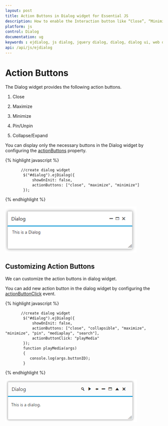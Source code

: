 ```yaml
---
layout: post
title: Action Buttons in Dialog widget for Essential JS
description: How to enable the Interaction button like “Close”, “Minimize” and etc., in Dialog Widget. 
platform: js
control: Dialog
documentation: ug
keywords : ejdialog, js dialog, jquery dialog, dialog, dialog ui, web dialog, ej dialog, essential javascript dialog, dialog widget,
api: /api/js/ejdialog
---
```


# Action Buttons

The Dialog widget provides the following action buttons.

1. Close

2. Maximize

3. Minimize

4. Pin/Unpin

5. Collapse/Expand

You can display only the necessary buttons in the Dialog widget by configuring the [actionButtons](https://help.syncfusion.com/api/js/ejdialog#members:actionbuttons) property.

{% highlight javascript %}

           //create dialog widget
            $("#dialog").ejDialog({
                showOnInit: false,
                actionButtons: ["close", "maximize", "minimize"]
            });

{% endhighlight %}



![Action Buttons](action-buttons_images\action-buttons_img1.png)


## Customizing Action Buttons

We can customize the action buttons in dialog widget.

You can add new action button in the dialog widget by configuring the [actionButtonClick](https://help.syncfusion.com/api/js/ejdialog#events:actionbuttonclick) event.

{% highlight javascript %}

           //create dialog widget
            $("#dialog").ejDialog({
                showOnInit: false,
                actionButtons: ["close", "collapsible", "maximize", "minimize", "pin", "mediaplay", "search"],
				actionButtonClick: "playMedia"
            });
            function playMedia(args)
		    {
               console.log(args.buttonID);
            }
{% endhighlight %}



![Action Buttons](action-buttons_images\action-buttons_img2.png)
